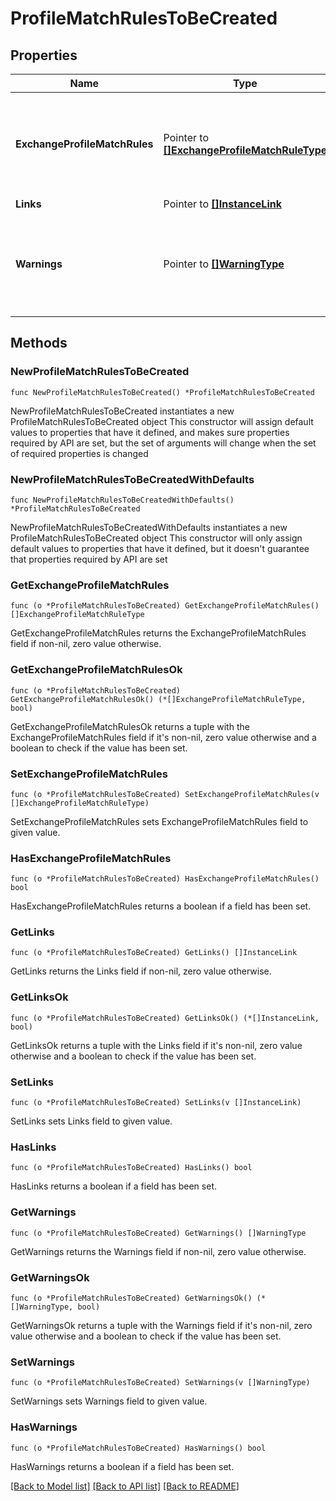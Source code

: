 # ProfileMatchRulesToBeCreated

## Properties

Name | Type | Description | Notes
------------ | ------------- | ------------- | -------------
**ExchangeProfileMatchRules** | Pointer to [**[]ExchangeProfileMatchRuleType**](ExchangeProfileMatchRuleType.md) | Type that holds collection of exchange profile match rules. | [optional] 
**Links** | Pointer to [**[]InstanceLink**](InstanceLink.md) |  | [optional] 
**Warnings** | Pointer to [**[]WarningType**](WarningType.md) | Used in conjunction with the Success element to define a business error. | [optional] 

## Methods

### NewProfileMatchRulesToBeCreated

`func NewProfileMatchRulesToBeCreated() *ProfileMatchRulesToBeCreated`

NewProfileMatchRulesToBeCreated instantiates a new ProfileMatchRulesToBeCreated object
This constructor will assign default values to properties that have it defined,
and makes sure properties required by API are set, but the set of arguments
will change when the set of required properties is changed

### NewProfileMatchRulesToBeCreatedWithDefaults

`func NewProfileMatchRulesToBeCreatedWithDefaults() *ProfileMatchRulesToBeCreated`

NewProfileMatchRulesToBeCreatedWithDefaults instantiates a new ProfileMatchRulesToBeCreated object
This constructor will only assign default values to properties that have it defined,
but it doesn't guarantee that properties required by API are set

### GetExchangeProfileMatchRules

`func (o *ProfileMatchRulesToBeCreated) GetExchangeProfileMatchRules() []ExchangeProfileMatchRuleType`

GetExchangeProfileMatchRules returns the ExchangeProfileMatchRules field if non-nil, zero value otherwise.

### GetExchangeProfileMatchRulesOk

`func (o *ProfileMatchRulesToBeCreated) GetExchangeProfileMatchRulesOk() (*[]ExchangeProfileMatchRuleType, bool)`

GetExchangeProfileMatchRulesOk returns a tuple with the ExchangeProfileMatchRules field if it's non-nil, zero value otherwise
and a boolean to check if the value has been set.

### SetExchangeProfileMatchRules

`func (o *ProfileMatchRulesToBeCreated) SetExchangeProfileMatchRules(v []ExchangeProfileMatchRuleType)`

SetExchangeProfileMatchRules sets ExchangeProfileMatchRules field to given value.

### HasExchangeProfileMatchRules

`func (o *ProfileMatchRulesToBeCreated) HasExchangeProfileMatchRules() bool`

HasExchangeProfileMatchRules returns a boolean if a field has been set.

### GetLinks

`func (o *ProfileMatchRulesToBeCreated) GetLinks() []InstanceLink`

GetLinks returns the Links field if non-nil, zero value otherwise.

### GetLinksOk

`func (o *ProfileMatchRulesToBeCreated) GetLinksOk() (*[]InstanceLink, bool)`

GetLinksOk returns a tuple with the Links field if it's non-nil, zero value otherwise
and a boolean to check if the value has been set.

### SetLinks

`func (o *ProfileMatchRulesToBeCreated) SetLinks(v []InstanceLink)`

SetLinks sets Links field to given value.

### HasLinks

`func (o *ProfileMatchRulesToBeCreated) HasLinks() bool`

HasLinks returns a boolean if a field has been set.

### GetWarnings

`func (o *ProfileMatchRulesToBeCreated) GetWarnings() []WarningType`

GetWarnings returns the Warnings field if non-nil, zero value otherwise.

### GetWarningsOk

`func (o *ProfileMatchRulesToBeCreated) GetWarningsOk() (*[]WarningType, bool)`

GetWarningsOk returns a tuple with the Warnings field if it's non-nil, zero value otherwise
and a boolean to check if the value has been set.

### SetWarnings

`func (o *ProfileMatchRulesToBeCreated) SetWarnings(v []WarningType)`

SetWarnings sets Warnings field to given value.

### HasWarnings

`func (o *ProfileMatchRulesToBeCreated) HasWarnings() bool`

HasWarnings returns a boolean if a field has been set.


[[Back to Model list]](../README.md#documentation-for-models) [[Back to API list]](../README.md#documentation-for-api-endpoints) [[Back to README]](../README.md)


